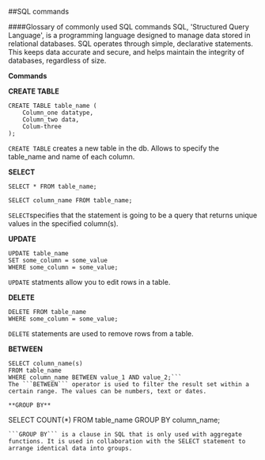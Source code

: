 ##SQL commands

####Glossary of commonly used SQL commands
SQL, 'Structured Query Language', is a programming language designed to manage data stored in relational databases. SQL operates through simple, declarative statements. This keeps data accurate and secure, and helps maintain the integrity of databases, regardless of size.

**Commands**

**CREATE TABLE**
```
CREATE TABLE table_name (
    Column_one datatype,
    Column_two data,
    Colum-three 
);

```

```CREATE TABLE``` creates a new table in the db. Allows to specify the table_name and name of each column.

**SELECT**
```
SELECT * FROM table_name;

SELECT column_name FROM table_name;
```

```SELECT```specifies that the statement is going to be a query that returns unique values in the specified column(s).


**UPDATE**
```
UPDATE table_name
SET some_column = some_value
WHERE some_column = some_value;
```
```UPDATE``` statments allow you to edit rows in a table.


**DELETE**
```
DELETE FROM table_name 
WHERE some_column = some_value;
```
```DELETE``` statements are used to remove rows from a table.

**BETWEEN**

```
SELECT column_name(s)
FROM table_name
WHERE column_name BETWEEN value_1 AND value_2;```
The ```BETWEEN``` operator is used to filter the result set within a certain range. The values can be numbers, text or dates.

**GROUP BY**

```
SELECT COUNT(*)
FROM table_name
GROUP BY column_name;
```
```GROUP BY``` is a clause in SQL that is only used with aggregate functions. It is used in collaboration with the SELECT statement to arrange identical data into groups.